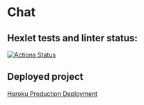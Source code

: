 # Chat

## Hexlet tests and linter status:
[![Actions Status](https://github.com/ShirokoMax/frontend-project-lvl4/workflows/hexlet-check/badge.svg)](https://github.com/ShirokoMax/frontend-project-lvl4/actions)

## Deployed project

[Heroku Production Deployment](https://shiro-frontend-project-lvl4.herokuapp.com/)